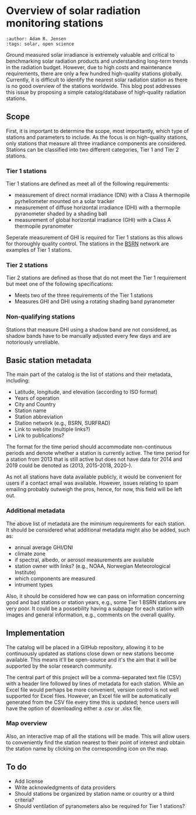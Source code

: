 # Overview of solar radiation monitoring stations
```{post} 2021-09-23
:author: Adam R. Jensen
:tags: solar, open science
```

Ground measured solar irradiance is extremely valuable and critical to benchmarking solar radiation products and understanding long-term trends in the radiation budget. However, due to high costs and maintenance requirements, there are only a few hundred high-quality stations globally. Currently, it is difficult to identify the nearest solar radiation station as there is no good overview of the stations worldwide. This blog post addresses this issue by proposing a simple catalog/database of high-quality radiation stations.


## Scope
First, it is important to determine the scope, most importantly, which type of stations and parameters to include. As the focus is on high-quality stations, only stations that measure all three irradiance components are considered. Stations can be classified into two different categories, Tier 1 and Tier 2 stations.

### Tier 1 stations
Tier 1 stations are defined as meet all of the following requirements:
* measurement of direct normal irradiance (DNI) with a Class A thermopile pyrheliometer mounted on a solar tracker
* measurement of diffuse horizontal irradiance (DHI) with a thermopile pyranometer shaded by a shading ball
* measurement of global horizontal irradiance (GHI) with a Class A thermopile pyranometer

Seperate measurement of GHI is required for Tier 1 stations as this allows for thoroughly quality control. The stations in the [BSRN](https://bsrn.awi.de/) network are examples of Tier 1 stations.

### Tier 2 stations
Tier 2 stations are defined as those that do not meet the Tier 1 requirement but meet one of the following specifications:
* Meets two of the three requirements of the Tier 1 stations
* Measures GHI and DHI using a rotating shading band pyranometer

### Non-qualifying stations
Stations that measure DHI using a shadow band are not considered, as shadow bands have to be manually adjusted every few days and are notoriously unreliable.

## Basic station metadata
The main part of the catalog is the list of stations and their metadata, including:
* Latitude, longitude, and elevation (according to ISO format)
* Years of operation
* City and Country
* Station name
* Station abbreviation
* Station network (e.g., BSRN, SURFRAD)
* Link to website (multiple links?)
* Link to publications?

The format for the time period should accommodate non-continuous periods and denote whether a station is currently active. The time period for a station from 2013 that is still active but does not have data for 2014 and 2019 could be denoted as (2013, 2015-2018, 2020-).

As not all stations have data available publicly, it would be convenient for users if a contact email was available. However, issues relating to spam emailing probably outweigh the pros, hence, for now, this field will be left out.

### Additional metadata
The above list of metadata are the miminum requirements for each station. It should be considered what additional metadata might also be added, such as:
* annual average GHI/DNI
* climate zone
* if spectral, albedo, or aerosol measurements are available
* station owner with links? (e.g., NOAA, Norwegian Meteorological Institute)
* which components are measured
* intrument types

Also, it should be considered how we can pass on information concerning good and bad stations or station years, e.g., some Tier 1 BSRN stations are very poor. It could be a possebility having a subpage for each station with images and general information, e.g., comments on the overall quality.


## Implementation
The catalog will be placed in a GitHub repository, allowing it to be continuously updated as stations close down or new stations become available. This means it'll be open-source and it's the aim that it will be supported by the solar research community.

The central part of this project will be a comma-separated text file (CSV) with a header line followed by lines of metadata for each station. While an Excel file would perhaps be more convenient, version control is not well supported for Excel files. However, an Excel file will be automatically generated from the CSV file every time this is updated; hence users will have the option of downloading either a .csv or .xlsx file.

### Map overview
Also, an interactive map of all the stations will be made. This will allow users to conveniently find the station nearest to their point of interest and obtain the station name by clicking on the corresponding icon on the map.

## To do
* Add license
* Write acknowledgments of data providers
* Should stations be organized by station name or country or a third criteria?
* Should ventilation of pyranometers also be required for Tier 1 stations?
